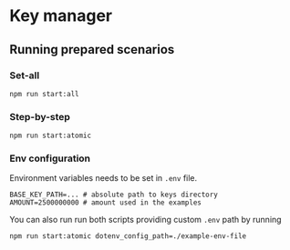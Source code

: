 # Key manager

## Running prepared scenarios

### Set-all 

`npm run start:all`

### Step-by-step

`npm run start:atomic`

### Env configuration

Environment variables needs to be set in `.env` file.

```
BASE_KEY_PATH=... # absolute path to keys directory
AMOUNT=2500000000 # amount used in the examples
```

You can also run run both scripts providing custom `.env` path by running 

`npm run start:atomic dotenv_config_path=./example-env-file`
